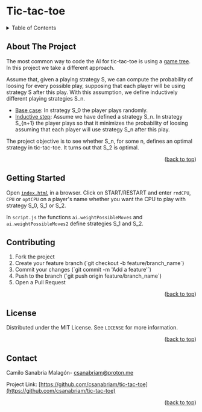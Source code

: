 # Tic-tac-toe
<!-- TABLE OF CONTENTS -->
<details>
  <summary>Table of Contents</summary>
  <ol>
    <li>
      <a href="#about-the-project">About The Project</a>
    </li>
    <li>
      <a href="#getting-started">Getting Started</a>
    </li>
    <li><a href="#contributing">Contributing</a></li>
    <li><a href="#license">License</a></li>
    <li><a href="#contact">Contact</a></li>
  </ol>
</details>

<!-- ABOUT THE PROJECT -->
## About The Project

The most common way to code the AI for tic-tac-toe is using a <a href="https://en.wikipedia.org/wiki/Game_tree">game tree</a>. In this project we take a different approach.

Assume that, given a playing strategy S, we can compute the probability of loosing for every possible play, supposing that each player will be using strategy S after this play. With this assumption, we define inductively different playing strategies S_n.

<ul>
  <li><u>Base case</u>: In strategy S_0 the player plays randomly.</li> 
  <li><u>Inductive step</u>: Assume we have defined a strategy S_n. In strategy S_{n+1} the player plays so that it minimizes the probability of loosing assuming that each player will use strategy S_n after this play.</li>
</ul>

The project objective is to see whether S_n, for some n, defines an optimal strategy in tic-tac-toe. It turns out that S_2 is optimal.
<p align="right">(<a href="#readme-top">back to top</a>)</p>

<!-- GETTING STARTED -->

## Getting Started

 Open <a href="https://csanabriam.github.io/tic-tac-toe/">`index.html`</a> in a browser. Click on START/RESTART and enter `rndCPU`, `CPU` or `optCPU` on a player's name whether you want the CPU to play with strategy S_0, S_1 or S_2.
 
 In `script.js` the functions `ai.weightPossibleMoves` and `ai.weightPossibleMoves2` define strategies S_1 and S_2.


<!-- CONTRIBUTING -->
## Contributing

<ol>
  <li>Fork the project</li>
  <li>Create your feature branch (`git checkout -b feature/branch_name`)</li>
  <li>Commit your changes (`git commit -m 'Add a feature'`)</li>
  <li>Push to the branch (`git push origin feature/branch_name`)</li>
  <li>Open a Pull Request</li>
</ol>
  
<p align="right">(<a href="#readme-top">back to top</a>)</p>



<!-- LICENSE -->
## License

Distributed under the MIT License. See `LICENSE` for more information.

<p align="right">(<a href="#readme-top">back to top</a>)</p>

<!-- CONTACT -->
## Contact

Camilo Sanabria Malagón- csanabriam@proton.me

Project Link: [https://github.com/csanabriam/tic-tac-toe](https://github.com/csanabriam/tic-tac-toe)

<p align="right">(<a href="#readme-top">back to top</a>)</p>